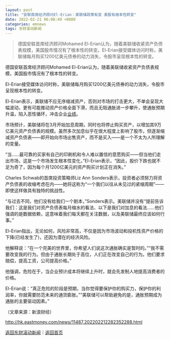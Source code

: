 ```yaml
---
layout: post
title: "安联首席经济顾问El-Erian：美联储政策有变 美股有根本性转变"
date: 2022-02-21 06:08:49 +0800
categories: emnews
tags: 东财滚动新闻
---
```

> 德国安联首席经济顾问Mohamed El-Erian认为，随着美联储收紧资产负债表规模，美国股市情况有了根本性的转变。El-Erian接受媒体访问时称，美联储每月购买1200亿美元债券的动力消失，令股市呈现根本性的转变。

<p>德国安联首席经济顾问Mohamed El-Erian认为，随着美联储收紧资产负债表规模，美国股市情况有了根本性的转变。</p>
 <p>El-Erian接受媒体访问时称，美联储每月购买1200亿美元债券的动力消失，令股市呈现根本性的转变。</p>
 <p>El-Erian表示，美联储不应无序缩减资产，否则对市场的打击更大，不单会呈现大幅波动，更有可能推动资产价格全面下滑，而且无阻通胀进一步攀升，使通胀预期升温，陷入恶性循环，冲击企业<span id="Info.3321"><a href="http://data.eastmoney.com/bbsj/" class="infokey">业绩</a></span>。</p>
 <p>市场预计，美联储将在3月开始加息周期，同时也将停止购买资产，以增加其9万亿美元资产负债表的规模。虽然多次加息似乎在很大程度上影响了股市，但逐渐缩减资产负债表——即开始向市场出售资产，而不是买入——是一个不太为人所理解的变量。</p>
 <p>“当……最可靠的买家有自己的印刷机和令人难以置信的意愿购买——但当他们走出市场，这是一个市场发生根本性变化，”El-Erian表示，“因此，股价下跌也就不足为奇了，因为每个月1200亿美元的资产购买计划正在消失。”</p>
 <p>Charles Schwab的首席投资策略师Liz Ann Sonders表示，投资者必须努力将资产负债表的收缩考虑在内——她将这称为“一个我们以往从未见过的紧缩周期”——即使这样做具有独特的挑战性。</p>
 <p>“与过去不同，他们没有给我们一个剧本，”Sonders表示。美联储并没有“提前告诉我们：这是我们对资产负债表每月缩水的看法、以下是我们对加息的看法……他们强调的是数据依赖，这意味着我们每天都在关注数据，以及美联储最终应该如何行事。”</p>
 <p>El-Erian指出，无论如何，风险非常高，不仅是因为市场波动和投机性资产价格的下降(已经发生了)，还因为潜在的经济风险。</p>
 <p>他解释说：“在一个完美的世界里，你希望人们说这次通胀确实是暂时的。”“我不需要改变我的行为。但由于通胀长期处于高位，人们正在改变自己的行为。他们要求赔偿，提高工资，公司提高价格。”</p>
 <p>他强调，危险在于，当企业预计成本将继续上升时，就会先发制人地提高消费者的价格。</p>
 <p>El-Erian说：“真正危险的阶段是预期，当你觉得要保护你的购买力，保护你的利润率，你就需要防范未来的通货膨胀。”“美联储可以帮助避免的是，通胀预期成为通胀的主要驱动因素。”</p><p class="em_media">（文章来源：新浪财经）</p>

<http://hk.eastmoney.com/news/11487,202202212282352288.html>

[返回东财滚动新闻](//finews.withounder.com/emnews/)｜[返回首页](//finews.withounder.com/)